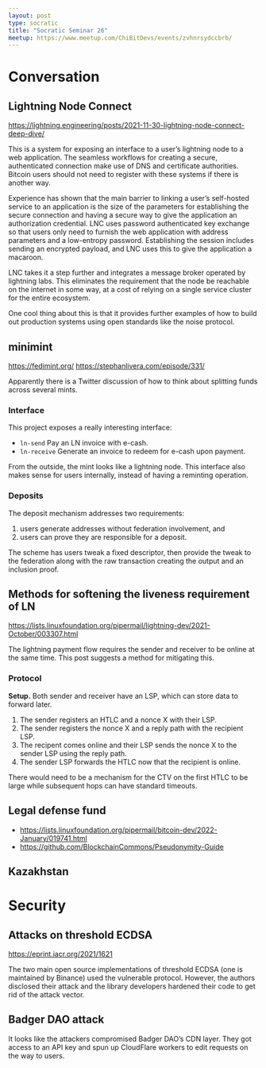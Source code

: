 ```yaml
---
layout: post
type: socratic
title: "Socratic Seminar 26"
meetup: https://www.meetup.com/ChiBitDevs/events/zvhnrsydccbrb/
---
```



# Conversation

## Lightning Node Connect

<https://lightning.engineering/posts/2021-11-30-lightning-node-connect-deep-dive/>

This is a system for exposing an interface to a user&rsquo;s lightning node to a web
application.  The seamless workflows for creating a secure, authenticated
connection make use of DNS and certificate authorities.  Bitcoin users should
not need to register with these systems if there is another way.

Experience has shown that the main barrier to linking a user&rsquo;s self-hosted
service to an application is the size of the parameters for establishing the
secure connection and having a secure way to give the application an
authorization credential.  LNC uses password authenticated key exchange so that
users only need to furnish the web application with address parameters and a
low-entropy password.  Establishing the session includes sending an encrypted
payload, and LNC uses this to give the application a macaroon.

LNC takes it a step further and integrates a message broker operated by
lightning labs.  This eliminates the requirement that the node be reachable on
the internet in some way, at a cost of relying on a single service cluster for
the entire ecosystem.

One cool thing about this is that it provides further examples of how to build
out production systems using open standards like the noise protocol.

## minimint

<https://fedimint.org/>
<https://stephanlivera.com/episode/331/>

Apparently there is a Twitter discussion of how to think about splitting funds
across several mints.

### Interface

This project exposes a really interesting interface:

-   `ln-send` Pay an LN invoice with e-cash.
-   `ln-receive` Generate an invoice to redeem for e-cash upon payment.

From the outside, the mint looks like a lightning node.  This interface also
makes sense for users internally, instead of having a reminting operation.

### Deposits

The deposit mechanism addresses two requirements:

1.  users generate addresses without federation involvement, and
2.  users can prove they are responsible for a deposit.

The scheme has users tweak a fixed descriptor, then provide the tweak to the
federation along with the raw transaction creating the output and an inclusion
proof.

## Methods for softening the liveness requirement of LN

<https://lists.linuxfoundation.org/pipermail/lightning-dev/2021-October/003307.html>

The lightning payment flow requires the sender and receiver to be online at the
same time.  This post suggests a method for mitigating this.


### Protocol

**Setup.** Both sender and receiver have an LSP, which can store data to forward later.

1.  The sender registers an HTLC and a nonce X with their LSP.
2.  The sender registers the nonce X and a reply path with the recipient LSP.
3.  The recipent comes online and their LSP sends the nonce X to the sender LSP using the reply path.
4.  The sender LSP forwards the HTLC now that the recipient is online.

There would need to be a mechanism for the CTV on the first HTLC to be large
while subsequent hops can have standard timeouts.

## Legal defense fund

-   <https://lists.linuxfoundation.org/pipermail/bitcoin-dev/2022-January/019741.html>
-   <https://github.com/BlockchainCommons/Pseudonymity-Guide>

## Kazakhstan

# Security

## Attacks on threshold ECDSA

<https://eprint.iacr.org/2021/1621>

The two main open source implementations of threshold ECDSA (one is maintained
by Binance) used the vulnerable protocol.  However, the authors disclosed their
attack and the library developers hardened their code to get rid of the attack
vector.

## Badger DAO attack

It looks like the attackers compromised Badger DAO&rsquo;s CDN layer.  They got access
to an API key and spun up CloudFlare workers to edit requests on the way to
users.

